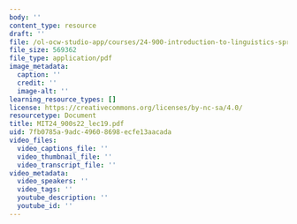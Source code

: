 ```yaml
---
body: ''
content_type: resource
draft: ''
file: /ol-ocw-studio-app/courses/24-900-introduction-to-linguistics-spring-2022/mit24_900s22_lec19.pdf
file_size: 569362
file_type: application/pdf
image_metadata:
  caption: ''
  credit: ''
  image-alt: ''
learning_resource_types: []
license: https://creativecommons.org/licenses/by-nc-sa/4.0/
resourcetype: Document
title: MIT24_900s22_lec19.pdf
uid: 7fb0785a-9adc-4960-8698-ecfe13aacada
video_files:
  video_captions_file: ''
  video_thumbnail_file: ''
  video_transcript_file: ''
video_metadata:
  video_speakers: ''
  video_tags: ''
  youtube_description: ''
  youtube_id: ''
---
```

